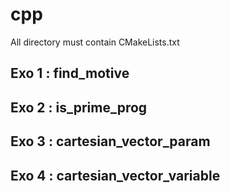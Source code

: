 # cpp

All directory must contain CMakeLists.txt

## Exo 1 : find_motive

## Exo 2 : is_prime_prog

## Exo 3 : cartesian_vector_param

## Exo 4 : cartesian_vector_variable
